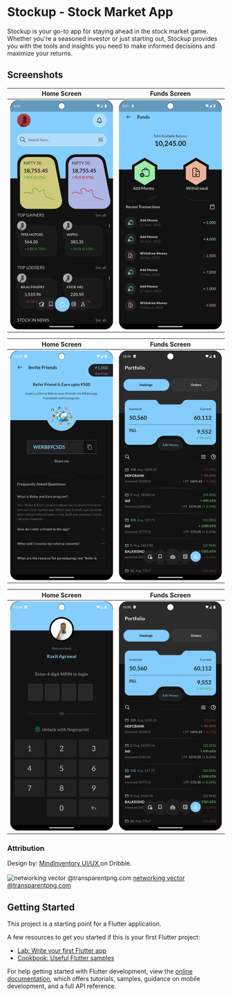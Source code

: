 # Stockup - Stock Market App

Stockup is your go-to app for staying ahead in the stock market game. Whether you're a seasoned investor or just starting out, Stockup provides you
with the tools and insights you need to make informed decisions and maximize your returns.

## Screenshots

| Home Screen                                                                                                | Funds Screen                                                                                                |
|------------------------------------------------------------------------------------------------------------|-------------------------------------------------------------------------------------------------------------|
| ![Screenshot 1](https://github.com/kenresoft/stockup_app/blob/master/screenshots/home_screen.png?raw=true) | ![ScreenShot 2](https://github.com/kenresoft/stockup_app/blob/master/screenshots/funds_screen.png?raw=true) |

| Home Screen                                                                                                  | Funds Screen                                                                                                    |
|--------------------------------------------------------------------------------------------------------------|-----------------------------------------------------------------------------------------------------------------|
| ![Screenshot 1](https://github.com/kenresoft/stockup_app/blob/master/screenshots/invite_screen.png?raw=true) | ![ScreenShot 2](https://github.com/kenresoft/stockup_app/blob/master/screenshots/portfolio_screen.png?raw=true) |

| Home Screen                                                                                                  | Funds Screen                                                                                                    |
|--------------------------------------------------------------------------------------------------------------|-----------------------------------------------------------------------------------------------------------------|
| ![Screenshot 1](https://github.com/kenresoft/stockup_app/blob/master/screenshots/unlock_screen.png?raw=true) | ![ScreenShot 2](https://github.com/kenresoft/stockup_app/blob/master/screenshots/portfolio_screen.png?raw=true) |

### Attribution

Design by: [MindInventory UI/UX ](https://dribbble.com/shots/23712740-Stockup-Stock-Market-App) on Dribble.
<br />
<br />
<img src="https://www.transparentpng.com/thumb/networking/networking-vector-6.png" alt="networking vector @transparentpng.com">
<a href="https://www.transparentpng.com/details/networking-vector_8406.html" target="_blank">networking vector @transparentpng.com</a>

## Getting Started

This project is a starting point for a Flutter application.

A few resources to get you started if this is your first Flutter project:

- [Lab: Write your first Flutter app](https://docs.flutter.dev/get-started/codelab)
- [Cookbook: Useful Flutter samples](https://docs.flutter.dev/cookbook)

For help getting started with Flutter development, view the
[online documentation](https://docs.flutter.dev/), which offers tutorials,
samples, guidance on mobile development, and a full API reference.
